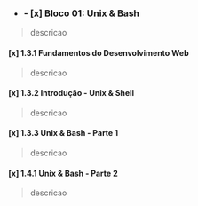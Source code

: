 ###  <ul><li> - [x] Bloco 01: Unix & Bash </li></ul> 

>descricao

#### [x] 1.3.1 Fundamentos do Desenvolvimento Web

>descricao

#### [x] 1.3.2 Introdução - Unix & Shell

>descricao

#### [x] 1.3.3 Unix & Bash - Parte 1

>descricao

#### [x] 1.4.1 Unix & Bash - Parte 2

>descricao
